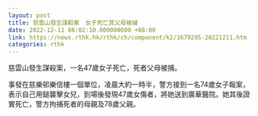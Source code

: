 ```yaml
---
layout: post
title: 慈雲山發生謀殺案　女子死亡其父母被捕
date: 2022-12-11 06:02:10.000000000 +08:00
link: https://news.rthk.hk/rthk/ch/component/k2/1679295-20221211.htm
categories: rthk
---
```


慈雲山發生謀殺案，一名47歲女子死亡，死者父母被捕。

事發在慈樂邨樂信樓一個單位，凌晨大約一時半，警方接到一名74歲女子報案，表示自己用鎚襲擊女兒，到場後發現47歲女傷者，將她送到廣華醫院。她其後證實死亡，警方拘捕死者的母親及78歲父親。
